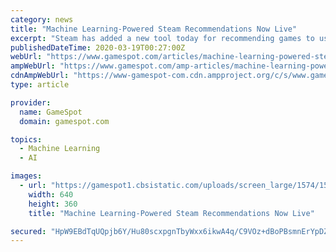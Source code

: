 ```yaml
---
category: news
title: "Machine Learning-Powered Steam Recommendations Now Live"
excerpt: "Steam has added a new tool today for recommending games to users. Steam Interactive Recommender uses machine learning to predict which games you'll enjoy based on what other people with similar taste have played. The Interactive Recommender started as a tool within Steam Labs back in July 2019, but has now become a proper feature of the store."
publishedDateTime: 2020-03-19T00:27:00Z
webUrl: "https://www.gamespot.com/articles/machine-learning-powered-steam-recommendations-now/1100-6474947/"
ampWebUrl: "https://www.gamespot.com/amp-articles/machine-learning-powered-steam-recommendations-now/1100-6474947/"
cdnAmpWebUrl: "https://www-gamespot-com.cdn.ampproject.org/c/s/www.gamespot.com/amp-articles/machine-learning-powered-steam-recommendations-now/1100-6474947/"
type: article

provider:
  name: GameSpot
  domain: gamespot.com

topics:
  - Machine Learning
  - AI

images:
  - url: "https://gamespot1.cbsistatic.com/uploads/screen_large/1574/15746725/3611299-biggest-games-play-2020-most-anticipated-nologo-3.jpg"
    width: 640
    height: 360
    title: "Machine Learning-Powered Steam Recommendations Now Live"

secured: "HpW9EBdTqUQpjb6Y/Hu80scxpgnTbyWxx6ikwA4q/C9VOz+dBoPBsmnErYpDZ7p+wTDfNPdU9q0HVKibCK6lMxS8SldA4W20sW4eWi/H+EDeAnKELocKovCPaKYj662BKaAGk8TfqvI4I2eEB/d3PHio6OCz9jM1bCVOY347hXdqYOcY8GRfS/cKSRGqSnG6GepKUrRxQnuCvxnspS0bVWJ5CzCym2z/v0CzKOiJcyCMiZATETWYhFEOv+8frpjVfgVtnKc9WdqQ/NNKNl2IKBy/5tAZGhp1yKjEJut9C0u471Qh7RHLiTN7LgI2IIUKLSdr/FTuSAcslW3ysuBXxbHvti6wpG5EiREDiRVqYG4c4TQJMgjOClGzjgFMvejmvhuGeP2pPleEv6RxhjlHTVqx/zeH28+PLR2ZNmhpifEYnCP46jxfSJMBgsRokCRnSpl5VIkJO0YNB0MlO6EdqUqZAFKTTWk1Dk1ZMSXnME4=;0i292+NuvNNSMhBcg/Grdg=="
---
```


